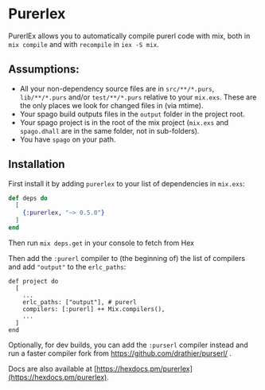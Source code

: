 # Purerlex

PurerlEx allows you to automatically compile purerl code with mix, both in `mix compile` and with `recompile` in `iex -S mix`.

## Assumptions:
- All your non-dependency source files are in `src/**/*.purs`, `lib/**/*.purs` and/or `test/**/*.purs` relative to your `mix.exs`. These are the only places we look for changed files in (via mtime).
- Your spago build outputs files in the `output` folder in the project root.
- Your spago project is in the root of the mix project (`mix.exs` and `spago.dhall` are in the same folder, not in sub-folders).
- You have `spago` on your path.

## Installation

First install it by adding `purerlex` to your list of dependencies in `mix.exs`:

```elixir
def deps do
  [
    {:purerlex, "~> 0.5.0"}
  ]
end
```

Then run `mix deps.get` in your console to fetch from Hex

Then add the `:purerl` compiler to (the beginning of) the list of compilers and add `"output"` to the `erlc_paths`:

    def project do
      [
        ...
        erlc_paths: ["output"], # purerl
        compilers: [:purerl] ++ Mix.compilers(),
        ...
      ]
    end

Optionally, for dev builds, you can add the `:purserl` compiler instead and run a faster compiler fork from https://github.com/drathier/purserl/ .

Docs are also available at [https://hexdocs.pm/purerlex](https://hexdocs.pm/purerlex).

